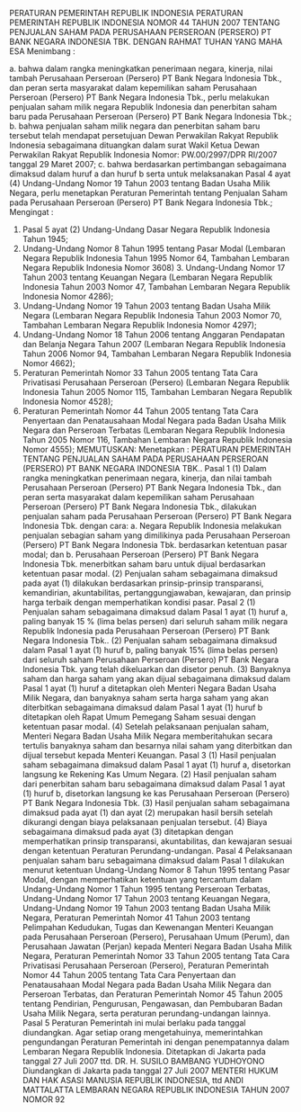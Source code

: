  PERATURAN PEMERINTAH REPUBLIK INDONESIA PERATURAN PEMERINTAH REPUBLIK INDONESIA NOMOR 44 TAHUN 2007 TENTANG PENJUALAN SAHAM PADA PERUSAHAAN PERSEROAN (PERSERO) PT BANK NEGARA INDONESIA TBK.
DENGAN RAHMAT TUHAN YANG MAHA ESA
Menimbang :

a. bahwa dalam rangka meningkatkan penerimaan negara, kinerja, nilai tambah Perusahaan Perseroan (Persero) PT Bank Negara Indonesia Tbk., dan peran serta masyarakat dalam kepemilikan saham Perusahaan Perseroan (Persero) PT Bank Negara Indonesia Tbk., perlu melakukan penjualan saham milik negara Republik Indonesia dan penerbitan saham baru pada Perusahaan Perseroan (Persero) PT Bank Negara Indonesia Tbk.;
b. bahwa penjualan saham milik negara dan penerbitan saham baru tersebut telah mendapat persetujuan Dewan Perwakilan Rakyat Republik Indonesia sebagaimana dituangkan dalam surat Wakil Ketua Dewan Perwakilan Rakyat Republik Indonesia Nomor: PW.00/2997/DPR RI/2007 tanggal 29 Maret 2007;
c. bahwa berdasarkan pertimbangan sebagaimana dimaksud dalam huruf a dan huruf b serta untuk melaksanakan Pasal 4 ayat (4) Undang-Undang Nomor 19 Tahun 2003 tentang Badan Usaha Milik Negara, perlu menetapkan Peraturan Pemerintah tentang Penjualan Saham pada Perusahaan Perseroan (Persero) PT Bank Negara Indonesia Tbk.;
Mengingat :

1. Pasal 5 ayat (2) Undang-Undang Dasar Negara Republik Indonesia Tahun 1945;
2. Undang-Undang Nomor 8 Tahun 1995 tentang Pasar Modal (Lembaran Negara Republik Indonesia Tahun 1995 Nomor 64, Tambahan Lembaran Negara Republik Indonesia Nomor 3608) 3. Undang-Undang Nomor 17 Tahun 2003 tentang Keuangan Negara (Lembaran Negara Republik Indonesia Tahun 2003 Nomor 47, Tambahan Lembaran Negara Republik Indonesia Nomor 4286);
4. Undang-Undang Nomor 19 Tahun 2003 tentang Badan Usaha Milik Negara (Lembaran Negara Republik Indonesia Tahun 2003 Nomor 70, Tambahan Lembaran Negara Republik Indonesia Nomor 4297);
5. Undang-Undang Nomor 18 Tahun 2006 tentang Anggaran Pendapatan dan Belanja Negara Tahun 2007 (Lembaran Negara Republik Indonesia Tahun 2006 Nomor 94, Tambahan Lembaran Negara Republik Indonesia Nomor 4662);
6. Peraturan Pemerintah Nomor 33 Tahun 2005 tentang Tata Cara Privatisasi Perusahaan Perseroan (Persero) (Lembaran Negara Republik Indonesia Tahun 2005 Nomor 115, Tambahan Lembaran Negara Republik Indonesia Nomor 4528);
7. Peraturan Pemerintah Nomor 44 Tahun 2005 tentang Tata Cara Penyertaan dan Penatausahaan Modal Negara pada Badan Usaha Milik Negara dan Perseroan Terbatas (Lembaran Negara Republik Indonesia Tahun 2005 Nomor 116, Tambahan Lembaran Negara Republik Indonesia Nomor 4555);
MEMUTUSKAN:
 Menetapkan : PERATURAN PEMERINTAH TENTANG PENJUALAN SAHAM PADA PERUSAHAAN PERSEROAN (PERSERO) PT BANK NEGARA INDONESIA TBK..
Pasal 1
(1) Dalam rangka meningkatkan penerimaan negara, kinerja, dan nilai tambah Perusahaan Perseroan (Persero) PT Bank Negara Indonesia Tbk., dan peran serta masyarakat dalam kepemilikan saham Perusahaan Perseroan (Persero) PT Bank Negara Indonesia Tbk., dilakukan penjualan saham pada Perusahaan Perseroan (Persero) PT Bank Negara Indonesia Tbk. dengan cara:
a. Negara Republik Indonesia melakukan penjualan sebagian saham yang dimilikinya pada Perusahaan Perseroan (Persero) PT Bank Negara Indonesia Tbk. berdasarkan ketentuan pasar modal; dan
b. Perusahaan Perseroan (Persero) PT Bank Negara Indonesia Tbk. menerbitkan saham baru untuk dijual berdasarkan ketentuan pasar modal.
(2) Penjualan saham sebagaimana dimaksud pada ayat (1) dilakukan berdasarkan prinsip-prinsip transparansi, kemandirian, akuntabilitas, pertanggungjawaban, kewajaran, dan prinsip harga terbaik dengan memperhatikan kondisi pasar.
Pasal 2
(1) Penjualan saham sebagaimana dimaksud dalam Pasal 1 ayat (1) huruf a, paling banyak 15 % (lima belas persen) dari seluruh saham milik negara Republik Indonesia pada Perusahaan Perseroan (Persero) PT Bank Negara Indonesia Tbk..
(2) Penjualan saham sebagaimana dimaksud dalam Pasal 1 ayat (1) huruf b, paling banyak 15% (lima belas persen) dari seluruh saham Perusahaan Perseroan (Persero) PT Bank Negara Indonesia Tbk. yang telah dikeluarkan dan disetor penuh.
(3) Banyaknya saham dan harga saham yang akan dijual sebagaimana dimaksud dalam Pasal 1 ayat (1) huruf a ditetapkan oleh Menteri Negara Badan Usaha Milik Negara, dan banyaknya saham serta harga saham yang akan diterbitkan sebagaimana dimaksud dalam Pasal 1 ayat (1) huruf b ditetapkan oleh Rapat Umum Pemegang Saham sesuai dengan ketentuan pasar modal.
(4) Setelah pelaksanaan penjualan saham, Menteri Negara Badan Usaha Milik Negara memberitahukan secara tertulis banyaknya saham dan besarnya nilai saham yang diterbitkan dan dijual tersebut kepada Menteri Keuangan.
Pasal 3
(1) Hasil penjualan saham sebagaimana dimaksud dalam Pasal 1 ayat (1) huruf a, disetorkan langsung ke Rekening Kas Umum Negara.
(2) Hasil penjualan saham dari penerbitan saham baru sebagaimana dimaksud dalam Pasal 1 ayat (1) huruf b, disetorkan langsung ke kas Perusahaan Perseroan (Persero) PT Bank Negara Indonesia Tbk.
(3) Hasil penjualan saham sebagaimana dimaksud pada ayat (1) dan ayat (2) merupakan hasil bersih setelah dikurangi dengan biaya pelaksanaan penjualan tersebut.
(4) Biaya sebagaimana dimaksud pada ayat (3) ditetapkan dengan memperhatikan prinsip transparansi, akuntabilitas, dan kewajaran sesuai dengan ketentuan Peraturan Perundang-undangan.
Pasal 4
Pelaksanaan penjualan saham baru sebagaimana dimaksud dalam Pasal 1 dilakukan menurut ketentuan Undang-Undang Nomor 8 Tahun 1995 tentang Pasar Modal, dengan memperhatikan ketentuan yang tercantum dalam Undang-Undang Nomor 1 Tahun 1995 tentang Perseroan Terbatas, Undang-Undang Nomor 17 Tahun 2003 tentang Keuangan Negara, Undang-Undang Nomor 19 Tahun 2003 tentang Badan Usaha Milik Negara, Peraturan Pemerintah Nomor 41 Tahun 2003 tentang Pelimpahan Kedudukan, Tugas dan Kewenangan Menteri Keuangan pada Perusahaan Perseroan (Persero), Perusahaan Umum (Perum), dan Perusahaan Jawatan (Perjan) kepada Menteri Negara Badan Usaha Milik Negara, Peraturan Pemerintah Nomor 33 Tahun 2005 tentang Tata Cara Privatisasi Perusahaan Perseroan (Persero), Peraturan Pemerintah Nomor 44 Tahun 2005 tentang Tata Cara Penyertaan dan Penatausahaan Modal Negara pada Badan Usaha Milik Negara dan Perseroan Terbatas, dan Peraturan Pemerintah Nomor 45 Tahun 2005 tentang Pendirian, Pengurusan, Pengawasan, dan Pembubaran Badan Usaha Milik Negara, serta peraturan perundang-undangan lainnya.
Pasal 5
Peraturan Pemerintah ini mulai berlaku pada tanggal diundangkan.
Agar setiap orang mengetahuinya, memerintahkan pengundangan Peraturan Pemerintah ini dengan penempatannya dalam Lembaran Negara Republik Indonesia. Ditetapkan di Jakarta pada tanggal 27 Juli 2007 ttd. DR. H. SUSILO BAMBANG YUDHOYONO Diundangkan di Jakarta pada tanggal 27 Juli 2007 MENTERI HUKUM DAN HAK ASASI MANUSIA REPUBLIK INDONESIA, ttd ANDI MATTALATTA LEMBARAN NEGARA REPUBLIK INDONESIA TAHUN 2007 NOMOR 92